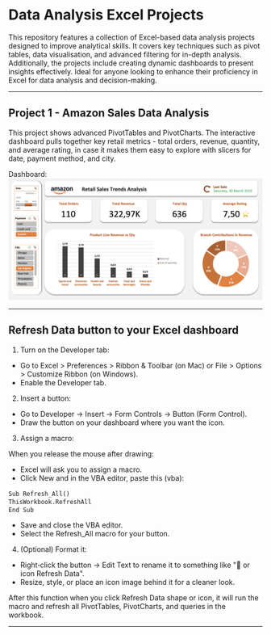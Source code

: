 # Data Analysis Excel Projects

This repository features a collection of Excel-based data analysis projects designed to improve analytical skills. It covers key techniques such as pivot tables, data visualisation, and advanced filtering for in-depth analysis. Additionally, the projects include creating dynamic dashboards to present insights effectively. Ideal for anyone looking to enhance their proficiency in Excel for data analysis and decision-making.

-------

## Project 1 - Amazon Sales Data Analysis

This project shows advanced PivotTables and PivotCharts. The interactive dashboard pulls together key retail metrics - total orders, revenue, quantity, and average rating, in case it makes them easy to explore with slicers for date, payment method, and city. 
   
Dashboard: ![amazon](https://github.com/valerijarudjko/data-analysis-xlsx-projects/blob/main/amazon_sales_analysis/Amazon%20Sales%20Interactive%20Dashboard.png)




------
## Refresh Data button to your Excel dashboard 

1. Turn on the Developer tab:

- Go to Excel > Preferences > Ribbon & Toolbar (on Mac) or File > Options > Customize Ribbon (on Windows).
- Enable the Developer tab.
  
2. Insert a button:
- Go to Developer → Insert → Form Controls → Button (Form Control).
- Draw the button on your dashboard where you want the icon.
  
3. Assign a macro:

When you release the mouse after drawing:
- Excel will ask you to assign a macro.
- Click New and in the VBA editor, paste this (vba):

```vba
Sub Refresh_All()
ThisWorkbook.RefreshAll
End Sub
```
- Save and close the VBA editor.
- Select the Refresh_All macro for your button.

4. (Optional) Format it:

- Right‑click the button → Edit Text to rename it to something like "🔄 or icon Refresh Data".
- Resize, style, or place an icon image behind it for a cleaner look.

After this function when you click Refresh Data shape or icon, it will run the macro and refresh all PivotTables, PivotCharts, and queries in the workbook.

-----
